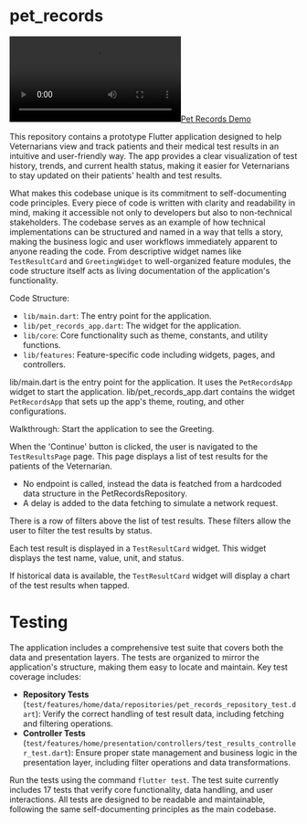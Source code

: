 # pet_records

[![Pet Records Demo](https://github.com/Tonylib/pet_records/blob/main/.github/assets/petRecordsDemo.webm)](https://github.com/Tonylib/pet_records/blob/main/.github/assets/petRecordsDemo.webm)

This repository contains a prototype Flutter application designed to help Veternarians view and track patients and their medical test results in an intuitive and user-friendly way. The app provides a clear visualization of test history, trends, and current health status, making it easier for Veternarians to stay updated on their patients' health and test results.

What makes this codebase unique is its commitment to self-documenting code principles. Every piece of code is written with clarity and readability in mind, making it accessible not only to developers but also to non-technical stakeholders. The codebase serves as an example of how technical implementations can be structured and named in a way that tells a story, making the business logic and user workflows immediately apparent to anyone reading the code. From descriptive widget names like `TestResultCard` and `GreetingWidget` to well-organized feature modules, the code structure itself acts as living documentation of the application's functionality.

Code Structure:

- `lib/main.dart`: The entry point for the application.
- `lib/pet_records_app.dart`: The widget for the application.
- `lib/core`: Core functionality such as theme, constants, and utility functions.
- `lib/features`: Feature-specific code including widgets, pages, and controllers.

lib/main.dart is the entry point for the application. It uses the `PetRecordsApp` widget to start the application.
lib/pet_records_app.dart contains the widget `PetRecordsApp` that sets up the app's theme, routing, and other configurations.

Walkthrough:
Start the application to see the Greeting.

When the 'Continue' button is clicked, the user is navigated to the `TestResultsPage` page. This page displays a list of test results for the patients of the Veternarian.
 - No endpoint is called, instead the data is featched from a hardcoded data structure in the PetRecordsRepository.
 - A delay is added to the data fetching to simulate a network request.

There is a row of filters above the list of test results. These filters allow the user to filter the test results by status.

Each test result is displayed in a `TestResultCard` widget. This widget displays the test name, value, unit, and status.

If historical data is available, the `TestResultCard` widget will display a chart of the test results when tapped.

# Testing

The application includes a comprehensive test suite that covers both the data and presentation layers. The tests are organized to mirror the application's structure, making them easy to locate and maintain. Key test coverage includes:

- **Repository Tests** (`test/features/home/data/repositories/pet_records_repository_test.dart`): Verify the correct handling of test result data, including fetching and filtering operations.
- **Controller Tests** (`test/features/home/presentation/controllers/test_results_controller_test.dart`): Ensure proper state management and business logic in the presentation layer, including filter operations and data transformations.

Run the tests using the command `flutter test`. The test suite currently includes 17 tests that verify core functionality, data handling, and user interactions. All tests are designed to be readable and maintainable, following the same self-documenting principles as the main codebase.























